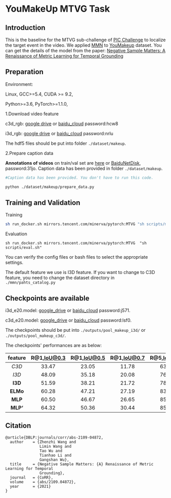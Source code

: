 # YouMakeUp MTVG Task

## Introduction

This is the baseline for the MTVG sub-challenge of [PIC Challenge](http://www.picdataset.com/)  to localize the target event in the video. We applied [MMN](https://arxiv.org/pdf/2109.04872v2.pdf) to [YouMakeup](https://github.com/AIM3-RUC/YouMakeup) dataset. You can get the details of the model from the paper: [Negative Sample Matters: A Renaissance of Metric Learning for Temporal Grounding](https://arxiv.org/pdf/2109.04872v2.pdf)

## Preparation

Environment: <br>

Linux,  GCC>=5.4, CUDA >= 9.2,

Python>=3.6, PyTorch>=1.1.0,



1.Download video feature

c3d_rgb: [google drive](https://drive.google.com/open?id=1gPGEYej70hKM6e-ftXI0RBNzn4AokMJ1) or [baidu_cloud](https://pan.baidu.com/s/1zaKC2BIw5ARmuYKybcAgDg)  password:hcw8

i3d_rgb: [google drive](https://drive.google.com/open?id=1cT5MKcmSmqS6xC_i2dI2wbJ3n7mdFh7o) or [baidu_cloud](https://pan.baidu.com/s/1OH_6LvUWvRTcPO33wcjZ_g)  password:nrlu

The hdf5 files should be put into folder `./dataset/makeup`.



2.Prepare caption data

**Annotations of videos** on train/val set are [here](https://drive.google.com/drive/folders/1vKTZh8eDAJYAtD6AYa7606xu74azd2iY?usp=sharing) or [BaiduNetDisk](https://pan.baidu.com/s/16JUlUoOHDqhuQy9W-0n2kg), password:31jo.
Caption data has been provided in folder `./dataset/makeup`. 

```bash
#Caption data has been provided. You don't have to run this code.

python ./dataset/makeup/prepare_data.py
```



## Training and Validation

Training

```bash
sh run_docker.sh mirrors.tencent.com/minerva/pytorch:MTVG "sh scripts/makeup_train.sh"
```

Evaluation

```
sh run_docker.sh mirrors.tencent.com/minerva/pytorch:MTVG  "sh scripts/eval.sh"
```

You can verify the config files or bash files to select the appropriate settings.

The default feature we use is I3D feature. If you want to change to C3D feature, you need to change the dataset directory in `./mmn/pahts_catalog.py`



## Checkpoints are available

i3d_e20.model: [google_drive](https://drive.google.com/drive/folders/1ubpZJrVTjz-L-ZjrLn13ilPyMQ4fcBBp?usp=sharing) or [baidu_cloud](https://pan.baidu.com/s/1Hp0vypSt5cKWXvdWN5OlOQ) password:j571. 

c3d_e20.model: [google_drive](https://drive.google.com/drive/folders/1oF9N3OP6AbzmlNYzE5vMOmAkxCRoyPWD?usp=sharing) or [baidu_cloud](https://pan.baidu.com/s/1F9gD8hO4w8ArZEVJQm-7xA) password:lsf0.

The checkpoints should be put into `./outputs/pool_makeup_i3d/` or `./outputs/pool_makeup_c3d/`.

The checkpoints' performances are as below:

| feature | R@1,IoU@0.3 | R@1,IoU@0.5 | R@1,IoU@0.7 | R@5,IoU@0.3 | R@5,IoU@0.5 | R@5,IoU@0.7 |
| :-----: | :---------: | :---------: | :---------: | :---------: | :---------: | :---------: |
| _C3D_ |    33.47    |    23.05    |    11.78    |    63.28    |    48.88    |    25.07    |
| _I3D_ |    48.09    |    35.18    |    20.08    |    76.79    |    64.13    |    36.25    |
| **I3D** |    51.59    |    38.21    |    21.72    |    78.12    |    65.71    |    35.74    |
| **ELMo** |    60.28    |    47.21    |    27.19    |    83.17    |    72.59    |    41.02    |
| **MLP** |    60.50    |    46.67    |    26.65    |    85.25    |    73.57    |    41.11    |
| **MLP‘** |    64.32    |    50.36    |    30.44    |    85.63    |    75.18    |    44.33    |

## Citation

```
@article{DBLP:journals/corr/abs-2109-04872,
  author    = {Zhenzhi Wang and
               Limin Wang and
               Tao Wu and
               Tianhao Li and
               Gangshan Wu},
  title     = {Negative Sample Matters: {A} Renaissance of Metric Learning for Temporal
               Grounding},
  journal   = {CoRR},
  volume    = {abs/2109.04872},
  year      = {2021}
}
```

